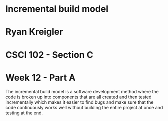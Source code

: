 # Incremental build model
# Ryan Kreigler
# CSCI 102 - Section C
# Week 12 - Part A

The incremental build model is a software development method where the code is broken up into components that are all
created and then tested incrementally which makes it easier to find bugs and make sure that the code continuously works
well without building the entire project at once and testing at the end.